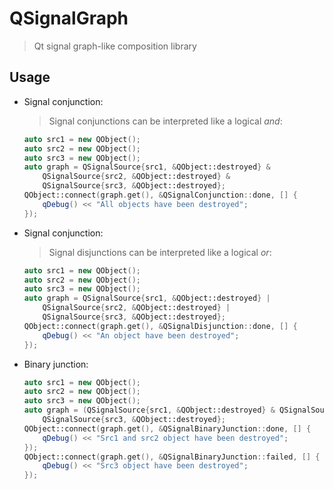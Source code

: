 # QSignalGraph

> Qt signal graph-like composition library

## Usage

- Signal conjunction:
    > Signal conjunctions can be interpreted like a logical *and*:
    ```cpp
    auto src1 = new QObject();
    auto src2 = new QObject();
    auto src3 = new QObject();
    auto graph = QSignalSource{src1, &QObject::destroyed} &
        QSignalSource{src2, &QObject::destroyed} &
        QSignalSource{src3, &QObject::destroyed};
    QObject::connect(graph.get(), &QSignalConjunction::done, [] {
        qDebug() << "All objects have been destroyed";
    });
    ```

- Signal conjunction:
    > Signal disjunctions can be interpreted like a logical *or*:
    ```cpp
    auto src1 = new QObject();
    auto src2 = new QObject();
    auto src3 = new QObject();
    auto graph = QSignalSource{src1, &QObject::destroyed} |
        QSignalSource{src2, &QObject::destroyed} |
        QSignalSource{src3, &QObject::destroyed};
    QObject::connect(graph.get(), &QSignalDisjunction::done, [] {
        qDebug() << "An object have been destroyed";
    });
    ```

- Binary junction:
    ```cpp
    auto src1 = new QObject();
    auto src2 = new QObject();
    auto src3 = new QObject();
    auto graph = (QSignalSource{src1, &QObject::destroyed} & QSignalSource{src2, &QObject::destroyed}) ||
        QSignalSource{src3, &QObject::destroyed};
    QObject::connect(graph.get(), &QSignalBinaryJunction::done, [] {
        qDebug() << "Src1 and src2 object have been destroyed";
    });
    QObject::connect(graph.get(), &QSignalBinaryJunction::failed, [] {
        qDebug() << "Src3 object have been destroyed";
    });
    ```
